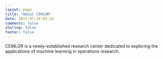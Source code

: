 ```yaml
---
layout: page
title: "About CEMLOR"
date: 2012-07-24 03:16
comments: false
sharing: false
footer: false
---
```

CEMLOR is a newly-established research center dedicated to exploring the applications of machine learning in operations research.
